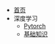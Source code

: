 * [首页](/README.md)
* 深度学习
  * [Pytorch](/DeepLearning/Pytorch/README.md)
  * [基础知识](/DeepLearning/Pytorch/basic.md)


